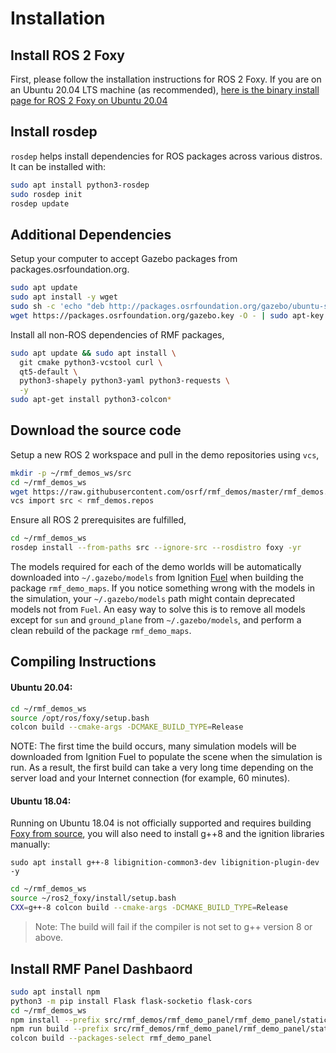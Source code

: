 # Installation

## Install ROS 2 Foxy

First, please follow the installation instructions for ROS 2 Foxy.
If you are on an Ubuntu 20.04 LTS machine (as recommended), [here is the binary install page for ROS 2 Foxy on Ubuntu 20.04](https://index.ros.org/doc/ros2/Installation/Foxy/Linux-Install-Debians/)

## Install rosdep
`rosdep` helps install dependencies for ROS packages across various distros. It can be installed with:
```bash
sudo apt install python3-rosdep
sudo rosdep init
rosdep update
```

## Additional Dependencies

Setup your computer to accept Gazebo packages from packages.osrfoundation.org.

```bash
sudo apt update
sudo apt install -y wget
sudo sh -c 'echo "deb http://packages.osrfoundation.org/gazebo/ubuntu-stable `lsb_release -cs` main" > /etc/apt/sources.list.d/gazebo-stable.list'
wget https://packages.osrfoundation.org/gazebo.key -O - | sudo apt-key add -
```
Install all non-ROS dependencies of RMF packages,

```bash
sudo apt update && sudo apt install \
  git cmake python3-vcstool curl \
  qt5-default \
  python3-shapely python3-yaml python3-requests \
  -y
sudo apt-get install python3-colcon*
```

## Download the source code
Setup a new ROS 2 workspace and pull in the demo repositories using `vcs`,

```bash
mkdir -p ~/rmf_demos_ws/src
cd ~/rmf_demos_ws
wget https://raw.githubusercontent.com/osrf/rmf_demos/master/rmf_demos.repos
vcs import src < rmf_demos.repos
```

Ensure all ROS 2 prerequisites are fulfilled,

```bash
cd ~/rmf_demos_ws
rosdep install --from-paths src --ignore-src --rosdistro foxy -yr
```

The models required for each of the demo worlds will be automatically downloaded into `~/.gazebo/models` from Ignition [Fuel](https://app.ignitionrobotics.org/fuel) when building the package `rmf_demo_maps`. If you notice something wrong with the models in the simulation, your `~/.gazebo/models` path might contain deprecated models not from `Fuel`. An easy way to solve this is to remove all models except for `sun` and `ground_plane` from `~/.gazebo/models`, and perform a clean rebuild of the package `rmf_demo_maps`.

## Compiling Instructions

#### Ubuntu 20.04:

```bash
cd ~/rmf_demos_ws
source /opt/ros/foxy/setup.bash
colcon build --cmake-args -DCMAKE_BUILD_TYPE=Release
```

NOTE: The first time the build occurs, many simulation models will be downloaded from Ignition Fuel to populate the scene when the simulation is run.
As a result, the first build can take a very long time depending on the server load and your Internet connection (for example, 60 minutes).

#### Ubuntu 18.04:

Running on Ubuntu 18.04 is not officially supported and requires building [Foxy from source](https://index.ros.org/doc/ros2/Installation/Foxy/Linux-Development-Setup/), you will also need to install g++8 and the ignition libraries manually:

```
sudo apt install g++-8 libignition-common3-dev libignition-plugin-dev -y
```

```bash
cd ~/rmf_demos_ws
source ~/ros2_foxy/install/setup.bash
CXX=g++-8 colcon build --cmake-args -DCMAKE_BUILD_TYPE=Release
```
> Note: The build will fail if the compiler is not set to g++ version 8 or above.

## Install RMF Panel Dashbaord
```bash
sudo apt install npm
python3 -m pip install Flask flask-socketio flask-cors
cd ~/rmf_demos_ws
npm install --prefix src/rmf_demos/rmf_demo_panel/rmf_demo_panel/static/
npm run build --prefix src/rmf_demos/rmf_demo_panel/rmf_demo_panel/static/
colcon build --packages-select rmf_demo_panel
```
